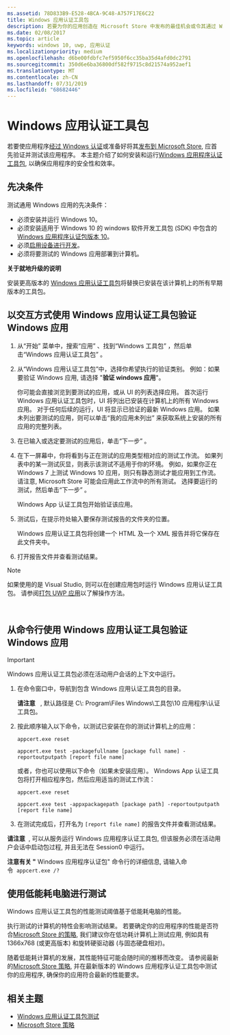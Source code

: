 ```yaml
---
ms.assetid: 78D833B9-E528-4BCA-9C48-A757F17E6C22
title: Windows 应用认证工具包
description: 若要为你的应用创造在 Microsoft Store 中发布的最佳机会或令其通过 Windows 认证，请在提交应用进行认证之前先在本地进行验证和测试。 本主题显示了如何安装并运行 Windows 应用认证工具包。
ms.date: 02/08/2017
ms.topic: article
keywords: windows 10, uwp, 应用认证
ms.localizationpriority: medium
ms.openlocfilehash: d6be00fdbfc7ef5950f6cc35ba35d4afd0dc2791
ms.sourcegitcommit: 350d6e6ba36800df582f9715c8d21574a952aef1
ms.translationtype: MT
ms.contentlocale: zh-CN
ms.lasthandoff: 07/31/2019
ms.locfileid: "68682446"
---
```

# <a name="windows-app-certification-kit"></a>Windows 应用认证工具包



若要使应用程序[经过 Windows 认证](https://msdn.microsoft.com/windows/desktop/jj134964.aspx)或准备好将其[发布到 Microsoft Store](https://docs.microsoft.com/windows/uwp/publish/app-submissions), 应首先验证并测试该应用程序。 本主题介绍了如何安装和运行[Windows 应用程序认证工具包](https://go.microsoft.com/fwlink/p/?LinkID=309666), 以确保应用程序的安全性和效率。

## <a name="prerequisites"></a>先决条件

测试通用 Windows 应用的先决条件：

-   必须安装并运行 Windows 10。
-   必须安装适用于 Windows 10 的 windows 软件开发工具包 (SDK) 中包含的[Windows 应用程序认证包版本 10]( https://go.microsoft.com/fwlink/p/?LinkID=309666)。
-   必须[启用设备进行开发](https://docs.microsoft.com/windows/uwp/get-started/enable-your-device-for-development)。
-   必须将要测试的 Windows 应用部署到计算机。

**关于就地升级的说明**

安装更高版本的 [Windows 应用认证工具包]( https://go.microsoft.com/fwlink/p/?LinkID=309666)将替换已安装在该计算机上的所有早期版本的工具包。

## <a name="validate-your-windows-app-using-the-windows-app-certification-kit-interactively"></a>以交互方式使用 Windows 应用认证工具包验证 Windows 应用

1.  从“开始”  菜单中，搜索“应用”  、找到“Windows 工具包”  ，然后单击“Windows 应用认证工具包”  。

2.  从“Windows 应用认证工具包”中，选择你希望执行的验证类别。 例如：如果要验证 Windows 应用, 请选择 "**验证 windows 应用**"。

    你可能会直接浏览到要测试的应用，或从 UI 的列表选择应用。 首次运行 Windows 应用认证工具包时，UI 将列出已安装在计算机上的所有 Windows 应用。 对于任何后续的运行，UI 将显示已验证的最新 Windows 应用。 如果未列出要测试的应用，则可以单击“我的应用未列出”  来获取系统上安装的所有应用的完整列表。

3.  在已输入或选定要测试的应用后，单击“下一步”  。

4.  在下一屏幕中，你将看到与正在测试的应用类型相对应的测试工作流。 如果列表中的某一测试灰显，则表示该测试不适用于你的环境。 例如，如果你正在 Windows 7 上测试 Windows 10 应用，则只有静态测试才能应用到工作流。 请注意, Microsoft Store 可能会应用此工作流中的所有测试。 选择要运行的测试，然后单击“下一步”  。

    Windows App 认证工具包开始验证该应用。

5.  测试后，在提示符处输入要保存测试报告的文件夹的位置。

    Windows 应用认证工具包将创建一个 HTML 及一个 XML 报告并将它保存在此文件夹中。

6.  打开报告文件并查看测试结果。

> [!NOTE]
> 如果使用的是 Visual Studio, 则可以在创建应用包时运行 Windows 应用认证工具包。 请参阅[打包 UWP 应用](/windows/msix/package/packaging-uwp-apps)以了解操作方法。

 

## <a name="validate-your-windows-app-using-the-windows-app-certification-kit-from-a-command-line"></a>从命令行使用 Windows 应用认证工具包验证 Windows 应用

> [!IMPORTANT]
> Windows 应用认证工具包必须在活动用户会话的上下文中运行。

1.  在命令窗口中，导航到包含 Windows 应用认证工具包的目录。

    **请注意**   , 默认路径是 C\\: Program\\Files Windows\\工具包\\10 应用程序\\认证工具包。

2.  按此顺序输入以下命令，以测试已安装在你的测试计算机上的应用：

    `appcert.exe reset`

    `appcert.exe test -packagefullname [package full name] -reportoutputpath [report file name]`

    或者，你也可以使用以下命令（如果未安装应用）。 Windows App 认证工具包将打开相应程序包，然后应用适当的测试工作流：

    `appcert.exe reset`

    `appcert.exe test -appxpackagepath [package path] -reportoutputpath [report file name]`

3.  在测试完成后，打开名为 `[report file name]` 的报告文件并查看测试结果。

**请注意**  , 可以从服务运行 Windows 应用程序认证工具包, 但该服务必须在活动用户会话中启动包过程, 并且无法在 Session0 中运行。

**注意有关 "** Windows 应用程序认证包" 命令行的详细信息, 请输入命令  `appcert.exe /?`

## <a name="testing-with-a-low-power-computer"></a>使用低能耗电脑进行测试

Windows 应用认证工具包的性能测试阈值基于低能耗电脑的性能。

执行测试的计算机的特性会影响测试结果。 若要确定你的应用程序的性能是否符合[Microsoft Store 的策略](https://docs.microsoft.com/legal/windows/agreements/store-policies), 我们建议你在低功耗计算机上测试应用, 例如具有 1366x768 (或更高版本) 和旋转硬驱动器 (与固态硬盘相对)。

随着低能耗计算机的发展，其性能特征可能会随时间的推移而改变。 请参阅最新的[Microsoft Store 策略](https://docs.microsoft.com/legal/windows/agreements/store-policies), 并在最新版本的 Windows 应用程序认证工具包中测试你的应用程序, 确保你的应用符合最新的性能要求。

## <a name="related-topics"></a>相关主题

* [Windows 应用认证工具包测试](windows-app-certification-kit-tests.md)
* [Microsoft Store 策略](https://docs.microsoft.com/legal/windows/agreements/store-policies)
 

 




